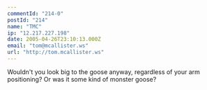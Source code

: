 ```yaml
---
commentId: "214-0"
postId: "214"
name: "TMC"
ip: "12.217.227.198"
date: 2005-04-26T23:10:13.000Z
email: "tom@mcallister.ws"
url: "http://tom.mcallister.ws"
---
```

<p>Wouldn't you look big to the goose anyway, regardless of your arm positioning? Or was it some kind of monster goose?</p>